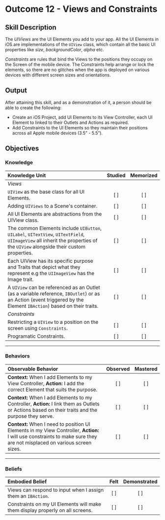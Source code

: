 # Outcome 12 - Views and  Constraints
## Skill Description

The _UIViews_ are the UI Elements you add to your app. All the UI Elements in iOS are implementations of the `UIView` class, which contain all the basic UI properties like _size_, _backgroundColor_, _alpha_ etc.

_Constraints_ are rules that bind the Views to the positions they occupy on the Screen of the mobile device. The Constraints help arrange or lock the elements, so there are no glitches when the app is deployed on various devices with different screen sizes and orientations.

## Output

After attaining this skill, and as a demonstration of it, a person should be able to create the following:

- Create an iOS Project, add UI Elements to its View Controller, each UI Element to linked to their Outlets and Actions as required.
- Add Constraints to the UI Elements so they maintain their positions across all Apple mobile devices (3.5” - 5.5”).

## Objectives
### Knowledge

| Knowledge Unit   |      Studied      | Memorized |
|:-------------|:------------------:|:--------:|
| _Views_ |
| `UIView` as the base class for all UI Elements. | [ ] | [ ] |
| Adding `UIViews` to a Scene's container. | [ ] | [ ] |
| All UI Elements are abstractions from the UIView class. | [ ] | [ ] |
| The common Elements include `UIButton`, `UILabel`, `UITextView`, `UITextField`, `UIImageView` all inherit the properties of the `UIView` alongside their custom properties. | [ ] | [ ] |
| Each UIView has its specific purpose and Traits that depict what they represent e.g the `UIImageView` has the Image trait. | [ ] | [ ] |
| A `UIView` can be referenced as an Outlet (as a variable reference, `IBOutlet`) or as an Action (event triggered by the Element `IBAction`) based on their traits. | [ ] | [ ] |
| _Constraints_ |
| Restricting a `UIView` to a position on the screen using `Constraints`. | [ ] | [ ] |
| Programatic Constraints. | [ ] | [ ] |


------

### Behaviors

| Observable Behavior   |      Observed      | Mastered |
|:-------------|:------------------:|:--------:|
| **Context:** When I add Elements to my View Controller, **Action:** I add the correct Element that suits the purpose.| [ ] | [ ] |
| **Context:** When I add Elements to my Controller, **Action:** I link them as Outlets or Actions based on their traits and the purpose they serve. | [ ] | [ ] |
| **Context:** When I need to position UI Elements in my View Controller, **Action:** I will use constraints to make sure they are not misplaced on various screen sizes. | [ ] | [ ] |

------

### Beliefs

| Embodied Belief   |      Felt      | Demonstrated |
|:-------------|:------------------:|:--------:|
| Views can respond to input when I assign them an `IBAction`. | [ ] | [ ] |
| Constraints on my UI Elements will make them display properly on all screens. | [ ] | [ ] |
